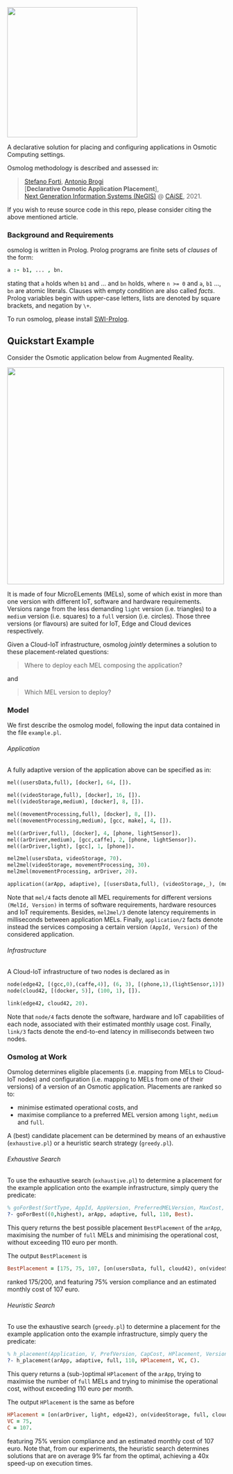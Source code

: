 <img src="https://github.com/di-unipi-socc/osmolog/blob/master/img/logo.png" width="300">

A declarative solution for placing and configuring applications in Osmotic Computing settings.

Osmolog methodology is described and assessed in:

> [Stefano Forti](http://pages.di.unipi.it/forti), [Antonio Brogi](http://pages.di.unipi.it/brogi)<br>
> [**Declarative Osmotic Application Placement**], <br>	
> [Next Generation Information Systems (NeGIS)](https://www.negis.polimi.it) @ [CAiSE](https://caise21.org), 2021.

If you wish to reuse source code in this repo, please consider citing the above mentioned article.

### Background and Requirements

osmolog is written in Prolog. Prolog programs are finite sets of *clauses* of the form:

```prolog
a :- b1, ... , bn.
```

stating that `a` holds when `b1` and ... and `bn` holds, where `n >= 0` and `a`, `b1` ..., `bn` are atomic literals. Clauses with empty condition are also called *facts*. Prolog variables begin with upper-case letters, lists are denoted by square brackets, and negation by `\+`.

To run osmolog, please install [SWI-Prolog](https://www.swi-prolog.org/Download.html).

## Quickstart Example

Consider the Osmotic application below from Augmented Reality.

<img src="https://github.com/di-unipi-socc/osmolog/blob/master/img/app.png" width="500">

It is made of four MicroELements (MELs), some of which exist in more than one version with different IoT, software and hardware requirements. Versions range from the less demanding `light` version (i.e. triangles) to a `medium` version (i.e. squares) to a `full` version (i.e. circles). Those three versions (or flavours) are suited for IoT, Edge and Cloud devices respectively.

Given a Cloud-IoT infrastructure, osmolog *jointly* determines a solution to these placement-related questions:

> Where to deploy each MEL composing the application?

and

> Which MEL version to deploy?

### Model

We first describe the osmolog model, following the input data contained in the file `example.pl`.

###### Application

A fully adaptive version of the application above can be specified as in:

```prolog
mel((usersData,full), [docker], 64, []).

mel((videoStorage,full), [docker], 16, []).
mel((videoStorage,medium), [docker], 8, []).

mel((movementProcessing,full), [docker], 8, []).
mel((movementProcessing,medium), [gcc, make], 4, []).

mel((arDriver,full), [docker], 4, [phone, lightSensor]).
mel((arDriver,medium), [gcc,caffe], 2, [phone, lightSensor]).
mel((arDriver,light), [gcc], 1, [phone]).

mel2mel(usersData, videoStorage, 70).
mel2mel(videoStorage, movementProcessing, 30).
mel2mel(movementProcessing, arDriver, 20).

application((arApp, adaptive), [(usersData,full), (videoStorage,_), (movementProcessing,_), (arDriver,_)]).
```

Note that `mel/4` facts denote all MEL requirements for different versions `(MelId, Version)` in terms of software requirements, hardware resources and IoT requirements. Besides, `mel2mel/3` denote latency requirements in milliseconds between application MELs. Finally, `application/2` facts denote instead the services composing a certain version `(AppId, Version)` of the considered application.

###### Infrastructure

A Cloud-IoT infrastructure of two nodes is declared as in

```prolog
node(edge42, [(gcc,0),(caffe,4)], (6, 3), [(phone,1),(lightSensor,1)]).
node(cloud42, [(docker, 5)], (100, 1), []).

link(edge42, cloud42, 20).
```

Note that `node/4` facts denote the software, hardware and IoT capabilities of each node, associated with their estimated monthly usage cost.
Finally, `link/3` facts denote the end-to-end latency in milliseconds between two nodes.

### Osmolog at Work

Osmolog determines eligible placements (i.e. mapping from MELs to Cloud-IoT nodes) and configuration (i.e. mapping to MELs from one of their versions) of a version of an Osmotic application. Placements are ranked so to:

- minimise estimated operational costs, and
- maximise compliance to a preferred MEL version among `light`, `medium` and `full`.

A (best) candidate placement can be determined by means of an exhaustive (`exhaustive.pl`) or a heuristic search strategy (`greedy.pl`).

###### Exhaustive Search

To use the exhaustive search (`exhaustive.pl`) to determine a placement for the example application onto the example infrastructure, simply query the predicate:

```prolog
% goForBest(SortType, AppId, AppVersion, PreferredMELVersion, MaxCost, BestPlacement).
?- goForBest((0,highest), arApp, adaptive, full, 110, Best).
```

This query returns the best possible placement `BestPlacement` of the `arApp`, maximising the number of `full` MELs and minimising the operational cost, without exceeding 110 euro per month. 

The output `BestPlacement` is

```prolog
BestPlacement = [175, 75, 107, [on(usersData, full, cloud42), on(videoStorage, full, cloud42), on(movementProcessing, full, cloud42), on(arDriver, light, edge42)]] 
```

ranked 175/200, and featuring 75% version compliance and an estimated monthly cost of 107 euro.


###### Heuristic Search

To use the exhaustive search (`greedy.pl`) to determine a placement for the example application onto the example infrastructure, simply query the predicate:

```prolog
% h_placement(Application, V, PrefVersion, CapCost, HPlacement, VersionCompliance, Cost).
?- h_placement(arApp, adaptive, full, 110, HPlacement, VC, C).
```

This query returns a (sub-)optimal `HPlacement` of the `arApp`, trying to maximise the number of `full` MELs and trying to minimise the operational cost, without exceeding 110 euro per month. 

The output `HPlacement` is the same as before

```prolog
HPlacement = [on(arDriver, light, edge42), on(videoStorage, full, cloud42), on(movementProcessing, full, cloud42), on(usersData, full, cloud42)],
VC = 75,
C = 107.
```

featuring 75% version compliance and an estimated monthly cost of 107 euro. Note that, from our experiments, the heuristic search determines solutions that are on average 9% far from the optimal, achieving a 40x speed-up on execution times.
